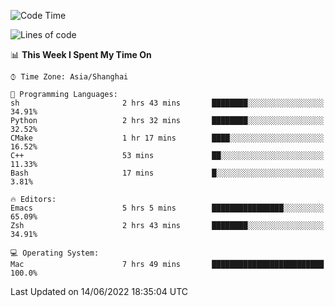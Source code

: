 <!--START_SECTION:waka-->
![Code Time](http://img.shields.io/badge/Code%20Time-0%20secs-blue)

![Lines of code](https://img.shields.io/badge/From%20Hello%20World%20I%27ve%20Written-22%20Thousand%20lines%20of%20code-blue)

📊 **This Week I Spent My Time On** 

```text
⌚︎ Time Zone: Asia/Shanghai

💬 Programming Languages: 
sh                       2 hrs 43 mins       ████████░░░░░░░░░░░░░░░░░   34.91% 
Python                   2 hrs 32 mins       ████████░░░░░░░░░░░░░░░░░   32.52% 
CMake                    1 hr 17 mins        ████░░░░░░░░░░░░░░░░░░░░░   16.52% 
C++                      53 mins             ██░░░░░░░░░░░░░░░░░░░░░░░   11.33% 
Bash                     17 mins             █░░░░░░░░░░░░░░░░░░░░░░░░   3.81%

🔥 Editors: 
Emacs                    5 hrs 5 mins        ████████████████░░░░░░░░░   65.09% 
Zsh                      2 hrs 43 mins       ████████░░░░░░░░░░░░░░░░░   34.91%

💻 Operating System: 
Mac                      7 hrs 49 mins       █████████████████████████   100.0%

```


 Last Updated on 14/06/2022 18:35:04 UTC
<!--END_SECTION:waka-->
